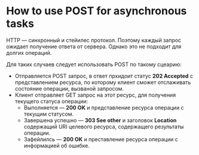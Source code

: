 # How to use POST for asynchronous tasks

HTTP — синхронный и стейилес протокол. Поэтому каждый запрос ожидает получение ответа от сервера. Однако это не подходит для долгих операций.

Для таких случаев следует использовать POST по такому сцеарию:
* Отправляется POST запрос, в ответ прхидоит статус **202 Accepted** с представлением ресурса, по которому клиент сможет отслаживать состояние операции, вызваной запросом.
* Клиент отправляет GET запрос на этот ресурс, для получения текущего статуса операции:
    * Выполняется — **200 OK** и представление ресурса операции с текущим статусом.
    * Завершена успешно — **303 See other** и заголовок **Location** содержащий URI целевого ресурса, содержащего результаты операции.
    * Зафейлилсь — **200 OK** и преставление ресурса операции с информацией об ошибке.
